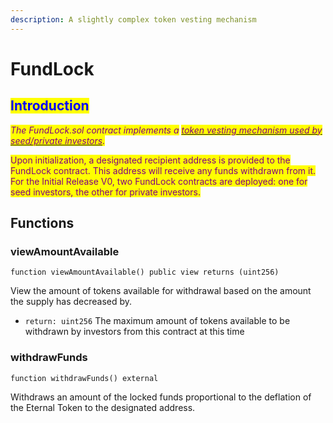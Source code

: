 ```yaml
---
description: A slightly complex token vesting mechanism
---
```


# FundLock

## <mark style="color:blue;">Introduction</mark>

_<mark style="color:purple;">The FundLock.sol contract implements a</mark>_ [_<mark style="color:purple;">token vesting mechanism used by seed/private investors</mark>_](../../../token/tokenomics/tokenomics.md#seed-private-investor-vesting-schedules)_<mark style="color:purple;">.</mark>_

<mark style="color:purple;">Upon initialization, a designated recipient address is provided to the FundLock contract. This address will receive any funds withdrawn from it. For the Initial Release V0, two FundLock contracts are deployed: one for seed investors, the other for private investors.</mark>

## Functions

### viewAmountAvailable

```
function viewAmountAvailable() public view returns (uint256)
```

View the amount of tokens available for withdrawal based on the amount the supply has decreased by.

* `return: uint256` The maximum amount of tokens available to be withdrawn by investors from this contract at this time

### withdrawFunds

```
function withdrawFunds() external
```

Withdraws an amount of the locked funds proportional to the deflation of the Eternal Token to the designated address.&#x20;
